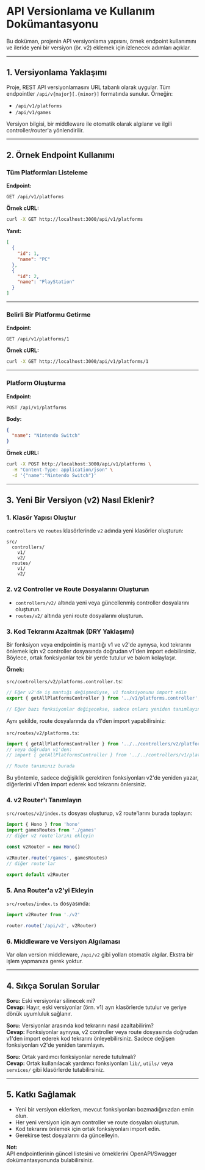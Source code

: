 # API Versionlama ve Kullanım Dokümantasyonu

Bu doküman, projenin API versiyonlama yapısını, örnek endpoint kullanımını ve ileride yeni bir versiyon (ör. v2) eklemek için izlenecek adımları açıklar.

---

## 1. Versiyonlama Yaklaşımı

Proje, REST API versiyonlamasını URL tabanlı olarak uygular. Tüm endpointler `/api/v{major}[.{minor}]` formatında sunulur. Örneğin:
- `/api/v1/platforms`
- `/api/v1/games`

Versiyon bilgisi, bir middleware ile otomatik olarak algılanır ve ilgili controller/router'a yönlendirilir.

---

## 2. Örnek Endpoint Kullanımı

### Tüm Platformları Listeleme

**Endpoint:**
```
GET /api/v1/platforms
```

**Örnek cURL:**
```bash
curl -X GET http://localhost:3000/api/v1/platforms
```

**Yanıt:**
```json
[
  {
    "id": 1,
    "name": "PC"
  },
  {
    "id": 2,
    "name": "PlayStation"
  }
]
```

---

### Belirli Bir Platformu Getirme

**Endpoint:**
```
GET /api/v1/platforms/1
```

**Örnek cURL:**
```bash
curl -X GET http://localhost:3000/api/v1/platforms/1
```

---

### Platform Oluşturma

**Endpoint:**
```
POST /api/v1/platforms
```

**Body:**
```json
{
  "name": "Nintendo Switch"
}
```

**Örnek cURL:**
```bash
curl -X POST http://localhost:3000/api/v1/platforms \
  -H "Content-Type: application/json" \
  -d '{"name":"Nintendo Switch"}'
```

---

## 3. Yeni Bir Versiyon (v2) Nasıl Eklenir?

### 1. Klasör Yapısı Oluştur

`controllers` ve `routes` klasörlerinde `v2` adında yeni klasörler oluşturun:

```
src/
  controllers/
    v1/
    v2/
  routes/
    v1/
    v2/
```

### 2. v2 Controller ve Route Dosyalarını Oluşturun

- `controllers/v2/` altında yeni veya güncellenmiş controller dosyalarını oluşturun.
- `routes/v2/` altında yeni route dosyalarını oluşturun.

### 3. Kod Tekrarını Azaltmak (DRY Yaklaşımı)

Bir fonksiyon veya endpointin iş mantığı v1 ve v2'de aynıysa, kod tekrarını önlemek için v2 controller dosyasında doğrudan v1'den import edebilirsiniz. Böylece, ortak fonksiyonlar tek bir yerde tutulur ve bakım kolaylaşır.

**Örnek:**

`src/controllers/v2/platforms.controller.ts`:
```typescript
// Eğer v2'de iş mantığı değişmediyse, v1 fonksiyonunu import edin
export { getAllPlatformsController } from '../v1/platforms.controller';

// Eğer bazı fonksiyonlar değişecekse, sadece onları yeniden tanımlayın
```

Aynı şekilde, route dosyalarında da v1'den import yapabilirsiniz:

`src/routes/v2/platforms.ts`:
```typescript
import { getAllPlatformsController } from '../../controllers/v2/platforms.controller';
// veya doğrudan v1'den:
// import { getAllPlatformsController } from '../../controllers/v1/platforms.controller';

// Route tanımınız burada
```

Bu yöntemle, sadece değişiklik gerektiren fonksiyonları v2'de yeniden yazar, diğerlerini v1'den import ederek kod tekrarını önlersiniz.

### 4. v2 Router'ı Tanımlayın

`src/routes/v2/index.ts` dosyası oluşturup, v2 route'larını burada toplayın:

```typescript
import { Hono } from 'hono'
import gamesRoutes from './games'
// diğer v2 route'larını ekleyin

const v2Router = new Hono()

v2Router.route('/games', gamesRoutes)
// diğer route'lar

export default v2Router
```

### 5. Ana Router'a v2'yi Ekleyin

`src/routes/index.ts` dosyasında:

```typescript
import v2Router from './v2'

router.route('/api/v2', v2Router)
```

### 6. Middleware ve Versiyon Algılaması

Var olan version middleware, `/api/v2` gibi yolları otomatik algılar. Ekstra bir işlem yapmanıza gerek yoktur.

---

## 4. Sıkça Sorulan Sorular

**Soru:** Eski versiyonlar silinecek mi?  
**Cevap:** Hayır, eski versiyonlar (örn. v1) ayrı klasörlerde tutulur ve geriye dönük uyumluluk sağlanır.

**Soru:** Versiyonlar arasında kod tekrarını nasıl azaltabilirim?  
**Cevap:** Fonksiyonlar aynıysa, v2 controller veya route dosyasında doğrudan v1'den import ederek kod tekrarını önleyebilirsiniz. Sadece değişen fonksiyonları v2'de yeniden tanımlayın.

**Soru:** Ortak yardımcı fonksiyonlar nerede tutulmalı?  
**Cevap:** Ortak kullanılacak yardımcı fonksiyonları `lib/`, `utils/` veya `services/` gibi klasörlerde tutabilirsiniz.

---

## 5. Katkı Sağlamak

- Yeni bir versiyon eklerken, mevcut fonksiyonları bozmadığınızdan emin olun.
- Her yeni versiyon için ayrı controller ve route dosyaları oluşturun.
- Kod tekrarını önlemek için ortak fonksiyonları import edin.
- Gerekirse test dosyalarını da güncelleyin.

**Not:**  
API endpointlerinin güncel listesini ve örneklerini OpenAPI/Swagger dokümantasyonunda bulabilirsiniz.
